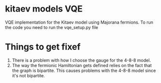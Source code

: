 # kitaev models VQE
VQE implementation for the Kitaev model using Majorana fermions.
To run the code you need to run the vqe_setup.py file

# Things to get fixef 
1. There is a problem with how I choose the gauge for the 4-8-8 model. 
2. The way the fermionic Hamiltonian gets defined relies on the fact that the graph is bipartite. This causes problems with the 4-8-8 model since it's not bipartite. 
